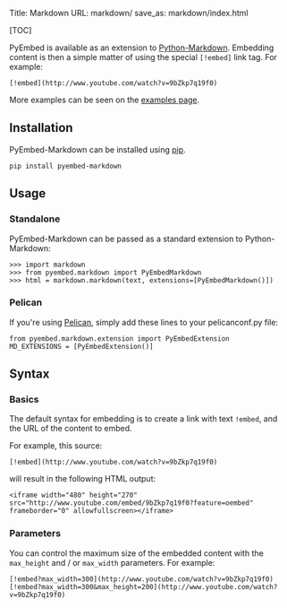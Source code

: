 Title: Markdown
URL: markdown/
save_as: markdown/index.html

[TOC]

PyEmbed is available as an extension to [Python-Markdown](http://pythonhosted.org/Markdown/).  Embedding content is then a simple matter of using the special `[!embed]` link tag.  For example:

    [!embed](http://www.youtube.com/watch?v=9bZkp7q19f0)

More examples can be seen on the [examples page](examples/).

## Installation ##

PyEmbed-Markdown can be installed using [pip](http://www.pip-installer.org/).

    pip install pyembed-markdown

## Usage ##

### Standalone ###

PyEmbed-Markdown can be passed as a standard extension to Python-Markdown:

    >>> import markdown
    >>> from pyembed.markdown import PyEmbedMarkdown
    >>> html = markdown.markdown(text, extensions=[PyEmbedMarkdown()])

### Pelican ###

If you're using [Pelican](http://docs.getpelican.com/), simply add these lines to your pelicanconf.py file:

    from pyembed.markdown.extension import PyEmbedExtension
    MD_EXTENSIONS = [PyEmbedExtension()]

## Syntax ##

### Basics ###

The default syntax for embedding is to create a link with text `!embed`, and the URL of the content to embed.

For example, this source:

    [!embed](http://www.youtube.com/watch?v=9bZkp7q19f0)

will result in the following HTML output:

    <iframe width="480" height="270" src="http://www.youtube.com/embed/9bZkp7q19f0?feature=oembed" frameborder="0" allowfullscreen></iframe>

### Parameters ###

You can control the maximum size of the embedded content with the `max_height` and / or `max_width` parameters.  For example:

    [!embed?max_width=300](http://www.youtube.com/watch?v=9bZkp7q19f0)
    [!embed?max_width=300&max_height=200](http://www.youtube.com/watch?v=9bZkp7q19f0)